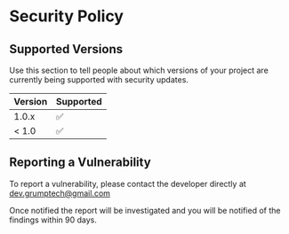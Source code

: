 # Security Policy

## Supported Versions

Use this section to tell people about which versions of your project are
currently being supported with security updates.

| Version | Supported          |
| ------- | ------------------ |
| 1.0.x   | :white_check_mark: |
| < 1.0   | :white_check_mark: |

## Reporting a Vulnerability

To report a vulnerability, please contact the developer directly at dev.grumptech@gmail.com

Once notified the report will be investigated and you will be notified of the findings within
90 days.
